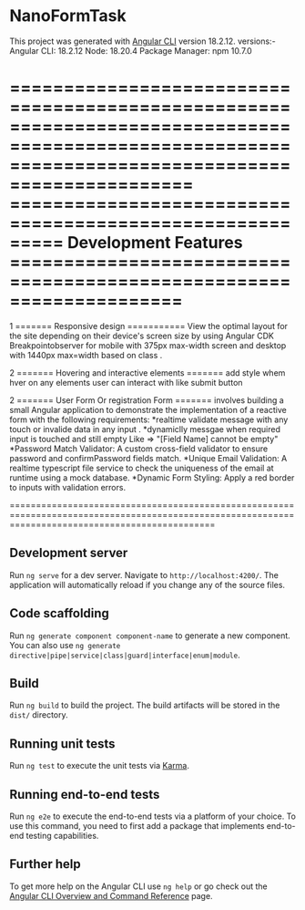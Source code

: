 # NanoFormTask

This project was generated with [Angular CLI](https://github.com/angular/angular-cli) version 18.2.12.
versions:-
Angular CLI: 18.2.12
Node: 18.20.4
Package Manager: npm 10.7.0

===================================================================================================================================================
========================================================= Development Features ====================================================================
===================================================================================================================================================

1 ======= Responsive design ===========
  View the optimal layout for the site depending on their device's screen size by using Angular CDK Breakpointobserver
  for mobile with 375px max-width screen and desktop with 1440px max=width based on class .

2 ======= Hovering and interactive elements =======
  add style whem hver on any elements user can interact with like submit button

2 ======= User Form Or registration Form =======
  involves building a small Angular application to demonstrate the implementation of a reactive form with the following requirements:
    *realtime validate message with any touch or invalide data in any input .
    *dynamiclly messgae when required input is touched and still empty Like => "[Field Name] cannot be empty"
    *Password Match Validator: A custom cross-field validator to ensure password and confirmPassword fields match.
    *Unique Email Validation: A realtime typescript file service to check the uniqueness of the email at runtime using a mock database.
    *Dynamic Form Styling: Apply a red border to inputs with validation errors.

===================================================================================================================================================
  ## Development server

Run `ng serve` for a dev server. Navigate to `http://localhost:4200/`. The application will automatically reload if you change any of the source files.

## Code scaffolding

Run `ng generate component component-name` to generate a new component. You can also use `ng generate directive|pipe|service|class|guard|interface|enum|module`.

## Build

Run `ng build` to build the project. The build artifacts will be stored in the `dist/` directory.

## Running unit tests

Run `ng test` to execute the unit tests via [Karma](https://karma-runner.github.io).

## Running end-to-end tests

Run `ng e2e` to execute the end-to-end tests via a platform of your choice. To use this command, you need to first add a package that implements end-to-end testing capabilities.

## Further help

To get more help on the Angular CLI use `ng help` or go check out the [Angular CLI Overview and Command Reference](https://angular.dev/tools/cli) page.

